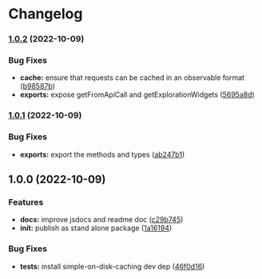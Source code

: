 # Changelog

### [1.0.2](https://www.github.com/ehmpathy/google-trends-api-client/compare/v1.0.1...v1.0.2) (2022-10-09)


### Bug Fixes

* **cache:** ensure that requests can be cached in an observable format ([b98587b](https://www.github.com/ehmpathy/google-trends-api-client/commit/b98587b472012887fd15b99a43b5104ae5fc32be))
* **exports:** expose getFromApiCall and getExplorationWidgets ([5695a8d](https://www.github.com/ehmpathy/google-trends-api-client/commit/5695a8d3dbf03db4d7da1b62fbba104ddfbdf9b0))

### [1.0.1](https://www.github.com/ehmpathy/google-trends-api-client/compare/v1.0.0...v1.0.1) (2022-10-09)


### Bug Fixes

* **exports:** export the methods and types ([ab247b1](https://www.github.com/ehmpathy/google-trends-api-client/commit/ab247b1151608d0615681165bc21a4b3fa26d7ba))

## 1.0.0 (2022-10-09)


### Features

* **docs:** improve jsdocs and readme doc ([c29b745](https://www.github.com/ehmpathy/google-trends-api-client/commit/c29b745671426a095e028fdf259ab428435165c0))
* **init:** publish as stand alone package ([1a16194](https://www.github.com/ehmpathy/google-trends-api-client/commit/1a1619417b049cf50860d2fa792887825b81ea26))


### Bug Fixes

* **tests:** install simple-on-disk-caching dev dep ([46f0d16](https://www.github.com/ehmpathy/google-trends-api-client/commit/46f0d16b12c8fc6bf6e836c372dfbb31ca2653ff))
